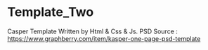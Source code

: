 # Template_Two
Casper Template Written by Html &amp; Css &amp; Js. PSD Source : https://www.graphberry.com/item/kasper-one-page-psd-template
